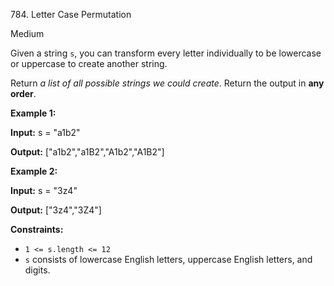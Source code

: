 784\. Letter Case Permutation

Medium

Given a string `s`, you can transform every letter individually to be lowercase or uppercase to create another string.

Return _a list of all possible strings we could create_. Return the output in **any order**.

**Example 1:**

**Input:** s = "a1b2"

**Output:** ["a1b2","a1B2","A1b2","A1B2"] 

**Example 2:**

**Input:** s = "3z4"

**Output:** ["3z4","3Z4"] 

**Constraints:**

*   `1 <= s.length <= 12`
*   `s` consists of lowercase English letters, uppercase English letters, and digits.